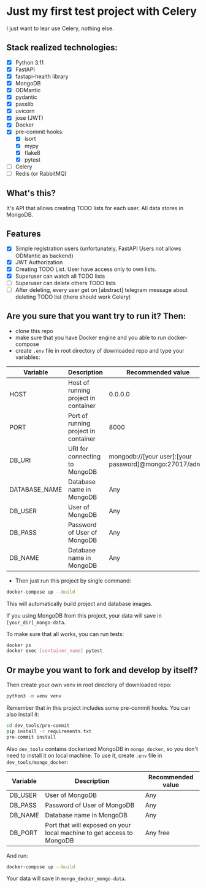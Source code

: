 # Just my first test project with Celery

I just want to lear use Celery, nothing else.

## Stack realized technologies:

- [X] Python 3.11
- [X] FastAPI
- [X] fastapi-health library
- [X] MongoDB
- [X] ODMantic
- [X] pydantic
- [X] passlib
- [X] uvicorn
- [X] jose (JWT)
- [X] Docker
- [X] pre-commit hooks:
   - [X] isort
   - [X] mypy
   - [X] flake8
   - [X] pytest
- [ ] Celery
- [ ] Redis (or RabbitMQ)

## What's this?

It's API that allows creating TODO lists for each user. All data stores in MongoDB.

## Features

- [X] Simple registration users (unfortunately, FastAPI Users not allows ODMantic as backend)
- [X] JWT Authorization
- [X] Creating TODO List. User have access only to own lists.
- [X] Superuser can watch all TODO lists
- [ ] Superuser can delete others TODO lists
- [ ] After deleting, every user get on [abstract] telegram message about deleting TODO list (there should work Celery)

## Are you sure that you want try to run it? Then:

- clone this repo
- make sure that you have Docker engine and you able to run docker-compose
- create `.env` file in root directory of downloaded repo and type your variables:

| Variable      | Description                          | Recommended value                                       |
|---------------|--------------------------------------|---------------------------------------------------------|
| HOST          | Host of running project in container | 0.0.0.0                                                 |
| PORT          | Port of running project in container | 8000                                                    |
| DB_URI        | URI for connecting to MongoDB        | mongodb://[your user]:[your password]@mongo:27017/admin |
| DATABASE_NAME | Database name in MongoDB             | Any                                                     |
| DB_USER       | User of MongoDB                      | Any                                                     |
| DB_PASS       | Password of User of MongoDB          | Any                                                     |
| DB_NAME       | Database name in MongoDB             | Any                                                     |

- Then just run this project by single command:
```bash
docker-compose up --build
```

This will automatically build project and database images.

If you using MongoDB from this project, your data will save in `[your_dir]_mongo-data`.

To make sure that all works, you can run tests:
```bash
docker ps
docker exec [container_name] pytest
```

## Or maybe you want to fork and develop by itself?

Then create your own venv in root directory of downloaded repo:

```bash
python3 -m venv venv
```

Remember that in this project includes some pre-commit hooks. You can also install it:
```bash
cd dev_tools/pre-commit
pip install -r requirements.txt
pre-commit install
```

Also `dev_tools` contains dockerized MongoDB in `mongo_docker`, so you don't need to install it on local machine. To use it, create `.env` file in `dev_tools/mongo_docker`:

| Variable | Description                                                           | Recommended value |
|----------|-----------------------------------------------------------------------|-------------------|
| DB_USER  | User of MongoDB                                                       | Any               |
| DB_PASS  | Password of User of MongoDB                                           | Any               |
| DB_NAME  | Database name in MongoDB                                              | Any               |
| DB_PORT  | Port that will exposed on your local machine to get access to MongoDB | Any free          |

And run:

```bash
docker-compose up --build
```

Your data will save in `mongo_docker_mongo-data`.